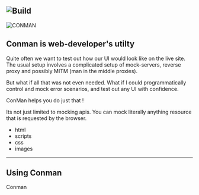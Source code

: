 ![Build](https://api.travis-ci.org/nilulin/conman.svg?branch=master)
---
![CONMAN](https://github.com/nilulin/conman/blob/master/intro/logo.png?raw=true)

## Conman is web-developer's utilty
Quite often we want to test out how our UI would look like on the live site.
The usual setup involves a complicated setup of mock-servers, reverse proxy and possibly MITM (man in the middle proxies).

But what if all that was not even needed.
What if I could programmatically control and mock error scenarios, and test out any UI with confidence.

ConMan helps you do just that !

Its not just limited to mocking apis.
You can mock literally anything resource that is requested by the browser.
- html
- scripts
- css
- images

----
## Using Conman
Conman 